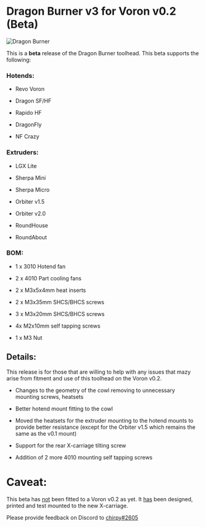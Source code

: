 # Dragon Burner v3 for Voron v0.2 (Beta)

![Dragon Burner](H:\Distributions\voron\V0\Dragon_Burner\v0_2_Beta\images\dragonburner.PNG)

This is a **beta** release of the Dragon Burner toolhead. This beta supports the following:

### Hotends:

- Revo Voron

- Dragon SF/HF

- Rapido HF

- DragonFly

- NF Crazy

### Extruders:

- LGX Lite

- Sherpa Mini

- Sherpa Micro

- Orbiter v1.5

- Orbiter v2.0

- RoundHouse

- RoundAbout

### BOM:

- 1 x 3010 Hotend fan

- 2 x 4010 Part cooling fans

- 2 x M3x5x4mm heat inserts

- 2 x M3x35mm SHCS/BHCS screws

- 3 x M3x20mm SHCS/BHCS screws

- 4x M2x10mm self tapping screws

- 1 x M3 Nut

## Details:

This release is for those that are willing to help with any issues that mazy arise from fitment and use of this toolhead on the Voron v0.2.



- Changes to the geometry of the cowl removing to unnecessary mounting screws, heatsets 

- Better hotend mount fitting to the cowl

- Moved the heatsets for the extruder mounting to the hotend mounts to provide better resistance (except for the Orbiter v1.5 which remains the same as the v0.1 mount)

- Support for the rear X-carriage tilting screw

- Addition of 2 more 4010 mounting self tapping screws

# Caveat:

This beta has <u>not</u> been fitted to a Voron v0.2 as yet. It <u>has</u> been designed, printed and test mounted to the new X-carriage.

Please provide feedback on Discord to [chirpy#2605]([Discord](https://discordapp.com/users/chirpy#2605))




